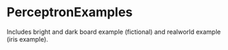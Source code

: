 # PerceptronExamples

Includes bright and dark board example (fictional) and realworld example (iris example).
